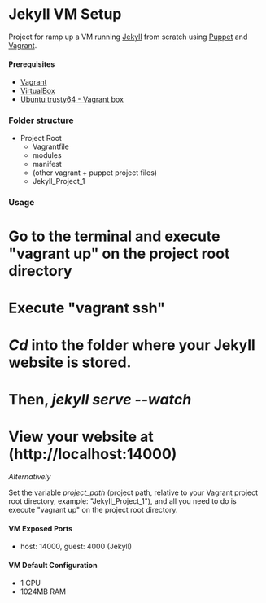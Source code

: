 # Jekyll VM Setup #

Project for ramp up a VM running [Jekyll](http://jekyllrb.com/) from scratch using [Puppet](https://puppetlabs.com/) and [Vagrant](https://www.vagrantup.com/).

#### Prerequisites ####

* [Vagrant](http://docs.vagrantup.com/v2/getting-started/index.html) 
* [VirtualBox](https://www.virtualbox.org/)
* [Ubuntu trusty64 - Vagrant box](https://atlas.hashicorp.com/ubuntu/boxes/trusty64)

### Folder structure ###

- Project Root
	- Vagrantfile
	- modules
	- manifest
	- (other vagrant + puppet project files)
	- Jekyll_Project_1

### Usage ###

# Go to the terminal and execute "vagrant up" on the project root directory
# Execute "vagrant ssh"
# _Cd_ into the folder where your Jekyll website is stored.
# Then, _jekyll serve --watch_
# View your website at (http://localhost:14000)

*Alternatively* 

Set the variable _project_path_ (project path, relative to your Vagrant project root directory, example: "Jekyll_Project_1"), and all you need to do is execute "vagrant up" on the project root directory.

#### VM Exposed Ports #####

* host: 14000,  guest: 4000 (Jekyll)

#### VM Default Configuration #####

* 1 CPU
* 1024MB RAM